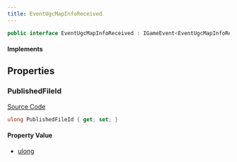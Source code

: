 ```yaml
---
title: EventUgcMapInfoReceived
---
```


```csharp
public interface EventUgcMapInfoReceived : IGameEvent<EventUgcMapInfoReceived>
```

#### Implements

## Properties

### PublishedFileId

[Source Code](https://github.com/swiftly-solution/swiftlys2/blob/main/managed/src/SwiftlyS2.Generated/GameEvents/Interfaces/EventUgcMapInfoReceived.cs#L21)

```csharp
ulong PublishedFileId { get; set; }
```

#### Property Value

- [ulong](https://learn.microsoft.com/dotnet/api/system.uint64)

